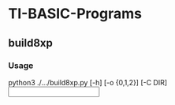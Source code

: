 # TI-BASIC-Programs

## build8xp

### Usage

python3 ./.../build8xp.py [-h] [-o {0,1,2}] [-C DIR] <input> <output>